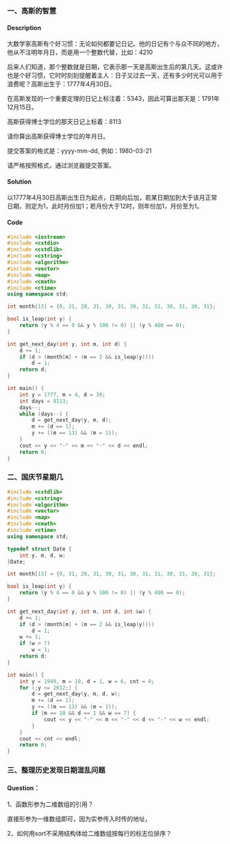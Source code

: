 ### 一、高斯的智慧

#### Description

大数学家高斯有个好习惯：无论如何都要记日记。他的日记有个与众不同的地方，他从不注明年月日，而是用一个整数代替，比如：4210

后来人们知道，那个整数就是日期，它表示那一天是高斯出生后的第几天。这或许也是个好习惯，它时时刻刻提醒着主人：日子又过去一天，还有多少时光可以用于浪费呢？高斯出生于：1777年4月30日。

在高斯发现的一个重要定理的日记上标注着：5343，因此可算出那天是：1791年12月15日。

高斯获得博士学位的那天日记上标着：8113

请你算出高斯获得博士学位的年月日。

提交答案的格式是：yyyy-mm-dd, 例如：1980-03-21

请严格按照格式，通过浏览器提交答案。 

#### Solution

以1777年4月30日高斯出生日为起点，日期向后加，若某日期加到大于该月正常日期，则定为1，此时月份加1；若月份大于12时，则年份加1，月份至为1。

#### Code

```c++
#include <iostream>
#include <cstdio>
#include <cstdlib>
#include <cstring>
#include <algorithm>
#include <vector>
#include <map>
#include <cmath>
#include <ctime>
using namespace std;

int month[13] = {0, 31, 28, 31, 30, 31, 30, 31, 31, 30, 31, 30, 31};

bool is_leap(int y) {
    return (y % 4 == 0 && y % 100 != 0) || (y % 400 == 0);
}

int get_next_day(int y, int m, int d) {
    d += 1;
    if (d > (month[m] + (m == 2 && is_leap(y))))
        d = 1;
    return d;
}

int main() {
    int y = 1777, m = 4, d = 30;
    int days = 8113;
    days--;
    while (days--) {
        d = get_next_day(y, m, d);
        m += (d == 1);
        y += ((m == 13) && (m = 1));
    }
    cout << y << "-" << m << "-" << d << endl;
    return 0;
}
```

### 二、国庆节星期几

```c++
#include <cstdlib>
#include <cstring>
#include <algorithm>
#include <vector>
#include <map>
#include <cmath>
#include <ctime>
using namespace std;

typedef struct Date {
    int y, m, d, w;
}Date;

int month[13] = {0, 31, 28, 31, 30, 31, 30, 31, 31, 30, 31, 30, 31};

bool is_leap(int y) {
    return (y % 4 == 0 && y % 100 != 0) || (y % 400 == 0);
}

int get_next_day(int y, int m, int d, int &w) {
    d += 1;
    if (d > (month[m] + (m == 2 && is_leap(y))))
        d = 1;
    w += 1;
    if (w > 7)
        w = 1;
    return d;
}

int main() {
    int y = 1949, m = 10, d = 1, w = 6, cnt = 0;
    for (;y <= 2012;) {
        d = get_next_day(y, m, d, w);
        m += (d == 1);
        y += ((m == 13) && (m = 1));
        if (m == 10 && d == 1 && w == 7) {
            cout << y << "-" << m << "-" << d << "-" << w << endl;
        }
    }
    cout << cnt << endl;
    return 0;
}
```

### 三、整理历史发现日期混乱问题

#### Question：

1、函数形参为二维数组的引用？

直接形参为一维数组即可，因为实参传入时传的地址，

2、如何用sort不采用结构体给二维数组按每行的标志位排序？

 

